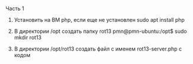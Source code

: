 Часть 1

   1.  Установить на ВМ php, если еще не установлен
          sudo apt install php

    
  2.   В директории /opt создать папку rot13
        pmn@pmn-ubuntu:/opt$ sudo mkdir rot13


    
  3.   В директории /opt/rot13 создать файл с именем rot13-server.php с кодом

<?php
$sock = socket_create(AF_INET, SOCK_DGRAM, SOL_UDP);
socket_bind($sock, '0.0.0.0', 10000);
for (;;) {
  socket_recvfrom($sock, $message, 1024, 0, $ip, $port);
  $reply = str_rot13($message);
  socket_sendto($sock, $reply, strlen($reply), 0, $ip, $port);
}

 4.    Запустить сервер командой php rot13-server.php и проверить что сервер работает: выполнить nc -u 127.0.0.1 10000 и ввести Hello World
    

  5. Написать юнит-файл для запуска rot13-server.php как сервиса

  [Unit]
Description=php


[Service]
Type=simple
ExecStart=/usr/bin/php /opt/rot13/rot13-server.php
Restart=always  


[Install]
WantedBy=multi-user.target
 

Часть 2

    Написать юнит-файл для запуска скрипта как сервиса systemd, создать таймер для периодического выполнения задачи про таймеры можно посмотреть тут https://youtu.be/hTkaCE5Mz8I

если сервис хотя бы раз удачно отработал, то должен появиться файл /var/log/dsk-usage.log с записью примерно такого вида

1730956510 [ALARM] Disk usage for / is greater then 5: current value is 35

    Написать юнит-файл для запуска простого веб-сервера на python. После того как сервис запустится выполнить команду

curl 127.0.0.1:9999

ответ должен быть Hello from Python



Часть 3 (задача со звездочкой)

   1. Установить redis (install-redis-on-linux)
       sudo apt install redis-server
    
   2.  Посмотреть статус демона redis
    
    sudo systemctl status redis-server

    
    3. Запустить второй экземпляр демона redis, написав systemd unit

    [Unit]
Description=Redis 
After=network.target

[Service]
#User=redis
#Group=redis
ExecStart=/usr/local/bin/redis-server /etc/redis/redis_6380.conf
#ExecStop=/usr/local/bin/redis-cli shutdown
Restart=always

[Install]
WantedBy=multi-user.target




 

   
 
